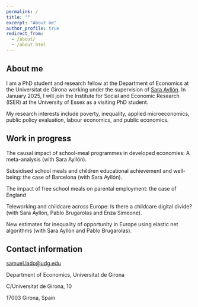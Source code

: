 ```yaml
---
permalink: /
title: ""
excerpt: "About me"
author_profile: true
redirect_from: 
  - /about/
  - /about.html
---
```

## About me

I am a PhD student and research fellow at the Department of Economics at the Universitat de Girona working under the supervision of [Sara Ayllón](http://www.saraayllon.eu/). In January 2025, I will join the Institute for Social and Economic Research (ISER) at the University of Essex as a visiting PhD student.

My research interests include poverty, inequality, applied microeconomics, public policy evaluation, labour economics, and public economics.

## Work in progress

The causal impact of school-meal programmes in developed economies: A meta-analysis (with Sara Ayllón).

Subsidised school meals and children educational achievement and well-being: the case of Barcelona (with Sara Ayllón).

The impact of free school meals on parental employment: the case of England

Teleworking and childcare across Europe: Is there a childcare digital divide? (with Sara Ayllón, Pablo Brugarolas and Enza Simeone).

New estimates for inequality of opportunity in Europe using elastic net algorithms (with Sara Ayllón and Pablo Brugarolas).

## Contact information

samuel.lado@udg.edu

Department of Economics, Universitat de Girona

C/Universitat de Girona, 10

17003 Girona, Spain

